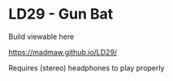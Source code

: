 LD29 - Gun Bat
====
Build viewable here

https://madmaw.github.io/LD29/

Requires (stereo) headphones to play properly